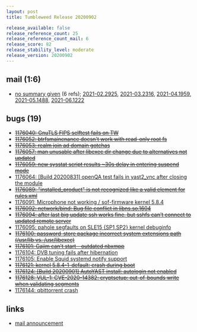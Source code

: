 ```yaml
---
layout: post
title: Tumbleweed Release 20200902

release_available: false
release_reference_count: 25
release_reference_count_mail: 6
release_score: 82
release_stability_level: moderate
release_version: 20200902
---
```


## mail (1:6)

- [no summary given](https://github.com/boombatower/tumbleweed-review/issues/10) (6 refs); [2021-02.2925](https://github.com/boombatower/tumbleweed-review/issues/10), [2021-03.2316](https://github.com/boombatower/tumbleweed-review/issues/10), [2021-04.1959](https://github.com/boombatower/tumbleweed-review/issues/10), [2021-05.1488](https://github.com/boombatower/tumbleweed-review/issues/10), [2021-06.1222](https://github.com/boombatower/tumbleweed-review/issues/10)

## bugs (19)

<!--more-->

- ~~[1176040: GnuTLS FIPS selftest fails on TW](https://bugzilla.opensuse.org/show_bug.cgi?id=1176040)~~
- ~~[1176052: btrfsmainenance doesn't work with read-only root fs](https://bugzilla.opensuse.org/show_bug.cgi?id=1176052)~~
- ~~[1176053: realm join ad domain gotchas](https://bugzilla.opensuse.org/show_bug.cgi?id=1176053)~~
- ~~[1176057: man unusable after libexec dir change due to alternatives not updated](https://bugzilla.opensuse.org/show_bug.cgi?id=1176057)~~
- ~~[1176059: new sysstat script results ~30s delay in entering suspend mode](https://bugzilla.opensuse.org/show_bug.cgi?id=1176059)~~
- [1176064: \[Build 20200831\] openQA test fails in yast2_vnc after closing the module](https://bugzilla.opensuse.org/show_bug.cgi?id=1176064)
- ~~[1176089: "installed_product" is not recognized like a valid element for rules.xml](https://bugzilla.opensuse.org/show_bug.cgi?id=1176089)~~
- [1176091: Microphone not working / sof-firmware kernel 5.8.4](https://bugzilla.opensuse.org/show_bug.cgi?id=1176091)
- ~~[1176092: network/bind: Bug file conflict in libns.so.1604](https://bugzilla.opensuse.org/show_bug.cgi?id=1176092)~~
- ~~[1176094: after last big update ssh works fine, but sshfs can't connect to updated remote server](https://bugzilla.opensuse.org/show_bug.cgi?id=1176094)~~
- [1176095: pahole segfaults on SLE15 {SP1,SP2} kernel debuginfo](https://bugzilla.opensuse.org/show_bug.cgi?id=1176095)
- ~~[1176100: password-store package incorrect system extensions path (/usr/lib vs. /usr/libexec)](https://bugzilla.opensuse.org/show_bug.cgi?id=1176100)~~
- ~~[1176101: Gajim can't start - outdated nbxmpp](https://bugzilla.opensuse.org/show_bug.cgi?id=1176101)~~
- [1176104: DVB tuning fails after hibernation](https://bugzilla.opensuse.org/show_bug.cgi?id=1176104)
- [1176105: Enable Squid systemd notify support](https://bugzilla.opensuse.org/show_bug.cgi?id=1176105)
- ~~[1176121: kernel 5.8.4-1-default: crash during boot](https://bugzilla.opensuse.org/show_bug.cgi?id=1176121)~~
- ~~[1176124: \[Build 20200901\] AutoYAST install: autologin not enabled](https://bugzilla.opensuse.org/show_bug.cgi?id=1176124)~~
- ~~[1176128: VUL-1: CVE-2020-14382: cryptsetup: out-of-bounds write when validating segments](https://bugzilla.opensuse.org/show_bug.cgi?id=1176128)~~
- [1176144: qbittorrent crash](https://bugzilla.opensuse.org/show_bug.cgi?id=1176144)



## links

- [mail announcement](https://github.com/boombatower/tumbleweed-review/issues/10)
